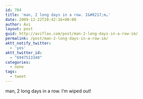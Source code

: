 ```yaml
---
id: 784
title: 'man, 2 long days in a row. I&#8217;m…'
date: 2009-12-22T20:42:16+00:00
author: Avi
layout: post
guid: http://aviflax.com/post/man-2-long-days-in-a-row-im/
permalink: /post/man-2-long-days-in-a-row-im/
aktt_notify_twitter:
  - 'yes'
aktt_twitter_id:
  - "6947513340"
categories:
  - none
tags:
  - tweet
---
```

man, 2 long days in a row. I&#8217;m wiped out!